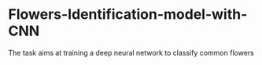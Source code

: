 # Flowers-Identification-model-with-CNN
The task aims at training a deep neural network to classify common flowers
